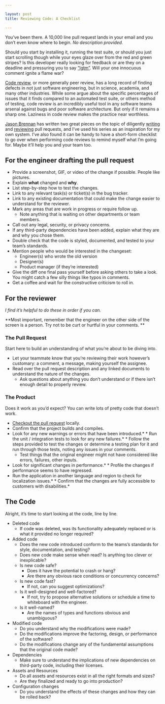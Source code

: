 ```yaml
---

layout: post
title: Reviewing Code: A Checklist

---
```


You’ve been there. A 10,000 line pull request lands in your email and you don’t even know where to begin. _No description provided._

Should you start by installing it, running the test suite, or should you just start scrolling though while your eyes glaze over from the red and green stripes? Is this developer really looking for feedback or are they on a deadline and pressuring you to say [“lgtm”](https://en.wiktionary.org/wiki/LGTM). Will your one innocuous comment ignite a flame war?

[Code review](https://en.wikipedia.org/wiki/Code_review), or more generally peer review, has a long record of finding defects in not just software engineering, but in science, academia, and many other industries. While some argue about the specific percentages of issues that it finds compared to an automated test suite, or others method of testing, code review is an incredibly useful tool in any software teams arsenal against bugs and poor software architecture. But only if it remains a sharp one. Laziness in code review makes the practice near worthless.

[Jason Brennan](https://twitter.com/jasonbrennan) has written two great pieces on the topic of diligently [writing](http://nearthespeedoflight.com/article/2013_07_10_pull_requests_volume_1__writing_a_great_pull_request) and [reviewing](http://nearthespeedoflight.com/article/2013_07_15_pull_requests_volume_2__giving_great_pull_request_reviews) pull requests, and I’ve used his series as an inspiration for my own system. I’ve also found it can be handy to have a short-form checklist to go over when performing code reviews to remind myself what I’m going for. Maybe it’ll help you and your team too.

## For the engineer drafting the pull request

* Provide a screenshot, GIF, or video of the change if possible. People like pictures.
* Explain **what** changed and **why**.
* List step-by-step how to test the changes.
* Link to any relevant task(s) or ticket(s) in the bug tracker.
* Link to any existing documentation that could make the change easier to understand for the reviewer.
* Mark any areas that are work in progress or require follow up.
	* Note anything that is waiting on other departments or team members.
* Call out any legal, security, or privacy concerns.
* If any third-party dependencies have been added, explain what they are and why you chose them.
* Double check that the code is styled, documented, and tested to your team’s standards.
* Mention people who would be interested in the changeset:
	* Engineer(s) who wrote the old version
	* Designer(s)
	* Product manager (if they’re interested)
* Give the diff one final pass yourself before asking others to take a look. You might catch a few silly things like typos in comments.
* Get a coffee and wait for the constructive criticism to roll in.

## For the reviewer

_I find it’s helpful to do these in order if you can._

**Most important, remember that the engineer on the other side of the screen is a person. Try not to be curt or hurtful in your comments. **

### The Pull Request

Start here to build an understanding of what you’re about to be diving into.

* Let your teammate know that you’re reviewing their work however’s customary: a comment, a message, making yourself the assignee.
* Read over the pull request description and any linked documents to understand the nature of the changes.
	* Ask questions about anything you don’t understand or if there isn’t enough detail to properly review.

### The Product

Does it work as you’d expect? You can write lots of pretty code that doesn’t work.

* [Checkout the pull request](https://help.github.com/articles/checking-out-pull-requests-locally/) locally.
* Confirm that the project builds and compiles.
* Look for any new warnings or errors that have been introduced.* * Run the unit / integration tests to look for any new failures.* * Follow the steps provided to test the changes or determine a testing plan for it and run through those tests, noting any issues in your comments. 
	* Test things that the original engineer might not have considered like errors, failures, other inputs.
* Look for significant changes in performance.* * Profile the changes if performance seems to have regressed.
* Run the application in another language and region to check for localization issues.* * Confirm that the changes are fully accessible to customers with disabilities.* 
## The Code

Alright, it’s time to start looking at the code, line by line.

* Deleted code
	* If code was deleted, was its functionality adequately replaced or is what it provided no longer required?
* Added code
	* Does the new code introduced conform to the teams’s standards for style, documentation, and testing?
	* Does new code make sense when read? Is anything too clever or inexplicable?
	* Is new code safe? 
		* Does it have the potential to crash or hang? 
		* Are there any obvious race conditions or concurrency concerns?
	* Is new code fast?
		* If not, can you suggest optimizations?
	* Is it well-designed and well-factored?
		* If not, try to propose alternative solutions or schedule a time to whiteboard with the engineer.
	* Is it well-named?
		* Are the names of types and functions obvious and unambiguous?
* Modified code
	* Do you understand why the modifications were made?
	* Do the modifications improve the factoring, design, or performance of the software?
	* Do the modifications change any of the fundamental assumptions that the original code made?
* Dependencies
	* Make sure to understand the implications of new dependencies on third-party code, including their licenses.
* Assets and Resources
	* Do all assets and resources exist in all the right formats and sizes?
	* Are they finalized and ready to go into production?
*  Configuration changes
	* Do you understand the effects of these changes and how they can be rolled back?
